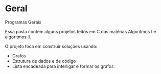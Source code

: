 # Geral
Programas Gerais


Essa pasta contem alguns projetos feitos em C das matérias Algoritmos I e algoritmos II.

O projeto foca em construir soluções usando:
- Grafos
- Estrutura de dados e de código
- Lista encadeada para interligar e formar os grafos
